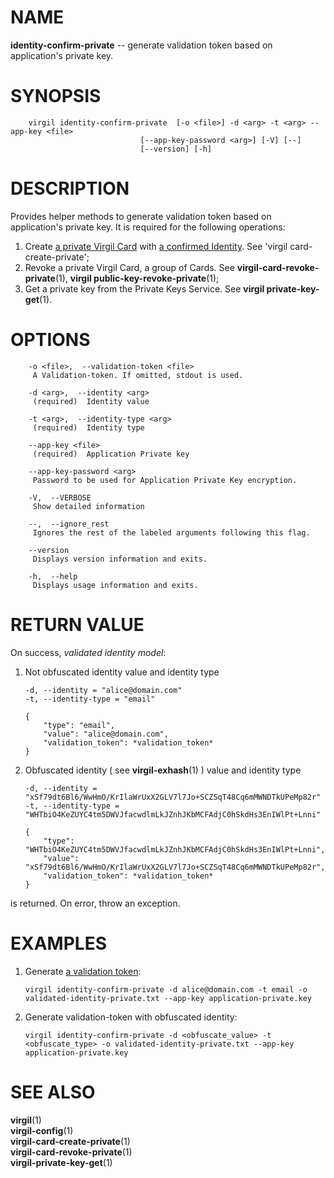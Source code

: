 NAME
====

**identity-confirm-private** -- generate validation token based on
application's private key.

SYNOPSIS
========

        virgil identity-confirm-private  [-o <file>] -d <arg> -t <arg> --app-key <file>
                                 [--app-key-password <arg>] [-V] [--]
                                 [--version] [-h]

DESCRIPTION
===========

Provides helper methods to generate validation token based on
application's private key. It is required for the following operations:

1.  Create [a private Virgil
    Card](https://github.com/VirgilSecurity/virgil/wiki/Virgil-Glossary#private-virgil-card)
    with [a confirmed
    Identity](https://github.com/VirgilSecurity/virgil/wiki/Virgil-Glossary#confirmed-identity).
    See 'virgil card-create-private';
2.  Revoke a private Virgil Card, a group of Cards. See
    **virgil-card-revoke-private**(1), **virgil
    public-key-revoke-private**(1);
3.  Get a private key from the Private Keys Service. See **virgil
    private-key-get**(1).

OPTIONS
=======

        -o <file>,  --validation-token <file>
         A Validation-token. If omitted, stdout is used.

        -d <arg>,  --identity <arg>
         (required)  Identity value

        -t <arg>,  --identity-type <arg>
         (required)  Identity type

        --app-key <file>
         (required)  Application Private key

        --app-key-password <arg>
         Password to be used for Application Private Key encryption.

        -V,  --VERBOSE
         Show detailed information

        --,  --ignore_rest
         Ignores the rest of the labeled arguments following this flag.

        --version
         Displays version information and exits.

        -h,  --help
         Displays usage information and exits.

RETURN VALUE
============

On success, *validated identity model*:

1.  Not obfuscated identity value and identity type

        -d, --identity = "alice@domain.com"
        -t, --identity-type = "email"

        {
            "type": "email",
            "value": "alice@domain.com",
            "validation_token": *validation_token*
        }

2.  Obfuscated identity ( see **virgil-exhash**(1) ) value and identity
    type

        -d, --identity = "xSf79dt6Bl6/WwHmO/KrIlaWrUxX2GLV7l7Jo+SCZSqT48Cq6mMWNDTkUPeMp82r"
        -t, --identity-type = "WHTbiO4KeZUYC4tm5DWVJfacwdlmLkJZnhJKbMCFAdjC0hSkdHs3EnIWlPt+Lnni"

        {
            "type": "WHTbiO4KeZUYC4tm5DWVJfacwdlmLkJZnhJKbMCFAdjC0hSkdHs3EnIWlPt+Lnni",
            "value": "xSf79dt6Bl6/WwHmO/KrIlaWrUxX2GLV7l7Jo+SCZSqT48Cq6mMWNDTkUPeMp82r",
            "validation_token": *validation_token*
        }

is returned. On error, throw an exception.

EXAMPLES
========

1.  Generate [a validation
    token](https://github.com/VirgilSecurity/virgil/wiki/Virgil-Glossary#validation-token):

        virgil identity-confirm-private -d alice@domain.com -t email -o validated-identity-private.txt --app-key application-private.key

2.  Generate validation-token with obfuscated identity:

        virgil identity-confirm-private -d <obfuscate_value> -t <obfuscate_type> -o validated-identity-private.txt --app-key application-private.key

SEE ALSO
========

**virgil**(1)  
**virgil-config**(1)  
**virgil-card-create-private**(1)  
**virgil-card-revoke-private**(1)  
**virgil-private-key-get**(1)
